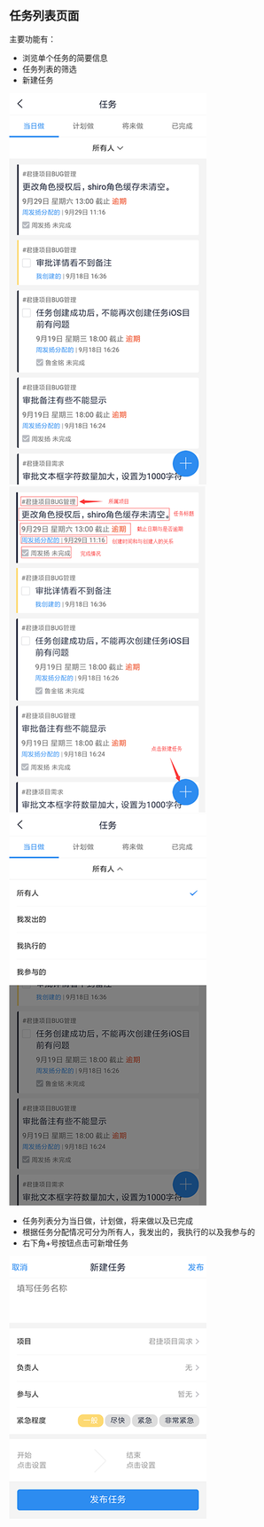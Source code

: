 ## 任务列表页面

主要功能有：
* 浏览单个任务的简要信息
* 任务列表的筛选
* 新建任务

![任务列表](../img/taskList.png) ![任务列表注释](../img/taskListAnnotation.png) ![任务列表筛选](../img/taskListFilter.png)
* 任务列表分为当日做，计划做，将来做以及已完成
* 根据任务分配情况可分为所有人，我发出的，我执行的以及我参与的
* 右下角+号按钮点击可新增任务

![新建任务](../img/taskNew.png)